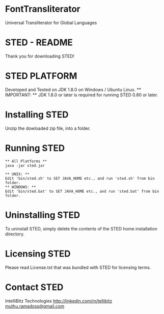 FontTransliterator
==================

Universal Transliterator for Global Languages

STED - README
========================

Thank you for downloading STED!

STED PLATFORM
========================
Developed and Tested on JDK 1.8.0 on Windows / Ubuntu Linux.
    ** IMPORTANT: **
JDK 1.8.0 or later is required for running STED 0.80 or later.

Installing STED
========================
Unzip the dowloaded zip file, into a folder.

Running STED
========================
    ** All Platforms **
    java -jar sted.jar
    
    ** UNIX: **
    Edit 'bin/sted.sh' to SET JAVA_HOME etc., and run 'sted.sh' from bin folder.
    ** WINDOWS: **
    Edit 'bin/sted.bat' to SET JAVA_HOME etc., and run 'sted.bat' from bin folder.

Uninstalling STED
==========================
  To uninstall STED, simply delete the contents of the STED home installation directory.

Licensing STED
==========================
Please read License.txt that was bundled with STED for licensing terms.

Contact STED
=======================
  IntelliBitz Technologies
  http://linkedin.com/in/tellibitz
  muthu.ramadoss@gmail.com



